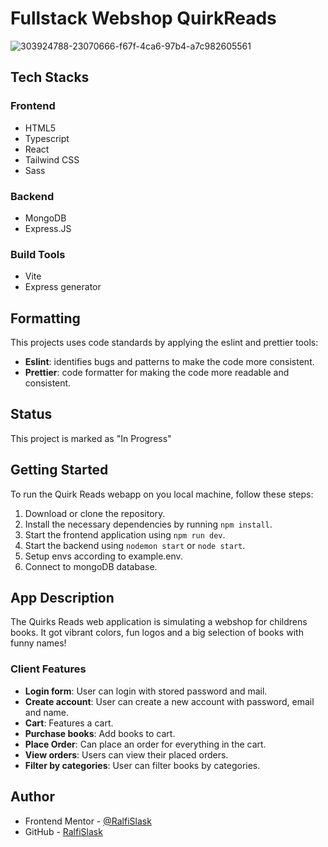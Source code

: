 # Fullstack Webshop QuirkReads

![303924788-23070666-f67f-4ca6-97b4-a7c982605561](https://github.com/RalfiSlask/Fullstack-QuirkReads/assets/112242026/789c4b2a-fa6c-431b-a8a9-720d12b5cdc6)


## Tech Stacks

### Frontend

- HTML5
- Typescript
- React
- Tailwind CSS
- Sass

### Backend

- MongoDB
- Express.JS

### Build Tools

- Vite
- Express generator

## Formatting

This projects uses code standards by applying the eslint and prettier tools:

- **Eslint**: identifies bugs and patterns to make the code more consistent.
- **Prettier**: code formatter for making the code more readable and consistent.

## Status

This project is marked as "In Progress"

## Getting Started

To run the Quirk Reads webapp on you local machine, follow these steps:

1. Download or clone the repository.
2. Install the necessary dependencies by running `npm install`.
3. Start the frontend application using `npm run dev`.
4. Start the backend using `nodemon start` or `node start`.
5. Setup envs according to example.env.
6. Connect to mongoDB database.

## App Description

The Quirks Reads web application is simulating a webshop for childrens books. It got vibrant colors, fun logos and a big selection of books with funny names!

### Client Features

- **Login form**: User can login with stored password and mail.
- **Create account**: User can create a new account with password, email and name.
- **Cart**: Features a cart.
- **Purchase books**: Add books to cart.
- **Place Order**: Can place an order for everything in the cart.
- **View orders**: Users can view their placed orders.
- **Filter by categories**: User can filter books by categories.

## Author

- Frontend Mentor - [@RalfiSlask](https://www.frontendmentor.io/profile/RalfiSlask)
- GitHub - [RalfiSlask](https://github.com/RalfiSlask)

